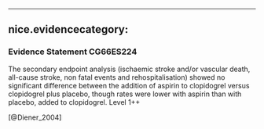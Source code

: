 
---
nice.evidencecategory: 
---

### Evidence Statement CG66ES224
The secondary endpoint analysis (ischaemic stroke and/or vascular death, all-cause stroke, non fatal events and rehospitalisation) showed no significant difference between the addition of aspirin to clopidogrel versus clopidogrel plus placebo, though rates were lower with aspirin than with placebo, added to clopidogrel. Level 1++

[@Diener_2004]

